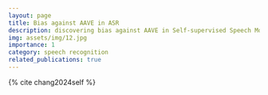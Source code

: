 ```yaml
---
layout: page
title: Bias against AAVE in ASR
description: discovering bias against AAVE in Self-supervised Speech Models
img: assets/img/12.jpg
importance: 1
category: speech recognition
related_publications: true
---
```


{% cite chang2024self %}

